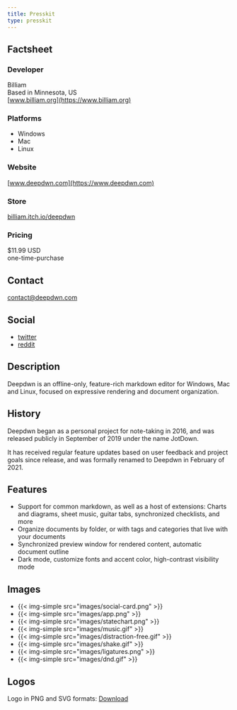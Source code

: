 ```yaml
---
title: Presskit
type: presskit
---
```


<div class="presskit-body">
<div class="factsheet">

## Factsheet

### Developer

Billiam  
Based in Minnesota, US  
[www.billiam.org](https://www.billiam.org)

### Platforms

* Windows
* Mac
* Linux

### Website

[www.deepdwn.com](https://www.deepdwn.com)

### Store

[billiam.itch.io/deepdwn](https://billiam.itch.io/deepdwn)

### Pricing

$11.99 USD  
one-time-purchase

## Contact

<contact@deepdwn.com>

## Social

* [twitter](https://twitter.com/deepdwnapp)
* [reddit](https://reddit.com/r/deepdwn)

</div>
<div class="data">

## Description

Deepdwn is an offline-only, feature-rich markdown editor for Windows, Mac and Linux, focused on
expressive rendering and document organization.

## History

Deepdwn began as a personal project for note-taking in 2016, and was released publicly in September of 2019 under the name JotDown.

It has received regular feature updates based on user feedback and project goals since release, and was formally renamed to Deepdwn in February of 2021.

## Features

* Support for common markdown, as well as a host of extensions: Charts and diagrams, sheet music, guitar tabs, synchronized checklists, and more
* Organize documents by folder, or with tags and categories that live with your documents
* Synchronized preview window for rendered content, automatic document outline
* Dark mode, customize fonts and accent color, high-contrast visibility mode

## Images

<div class="gallery">

* {{< img-simple src="images/social-card.png" >}}
* {{< img-simple src="images/app.png" >}}
* {{< img-simple src="images/statechart.png" >}}
* {{< img-simple src="images/music.gif" >}}
* {{< img-simple src="images/distraction-free.gif" >}}
* {{< img-simple src="images/shake.gif" >}}
* {{< img-simple src="images/ligatures.png" >}}
* {{< img-simple src="images/dnd.gif" >}}

</div>

## Logos

Logo in PNG and SVG formats: <a href="images/deepdwn-logos.zip">Download</a>

</div>
</div>
